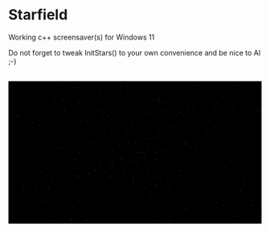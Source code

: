 # Starfield
Working c++ screensaver(s) for Windows 11<br>

Do not forget to tweak InitStars() to your own convenience and be nice to AI ;-)

<br>
<img src=https://github.com/RayColt/Starfield/blob/master/starfield.jpg>  
